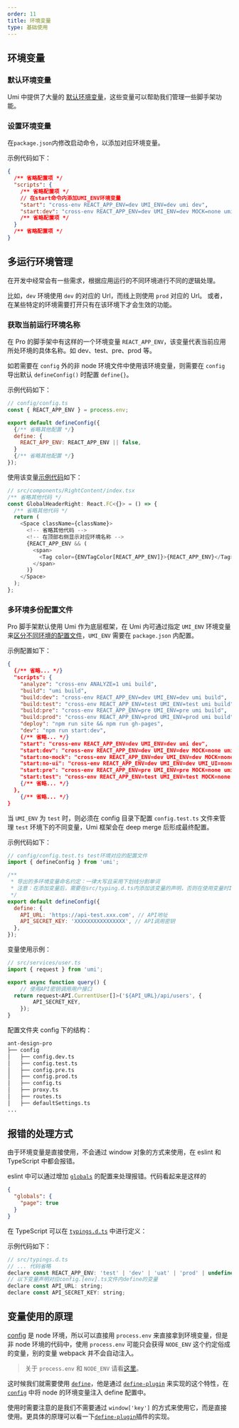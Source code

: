```yaml
---
order: 11
title: 环境变量
type: 基础使用
---
```


## 环境变量

### 默认环境变量

Umi 中提供了大量的 [默认环境变量](https://umijs.org/zh/guide/env-variables.html#%E5%A6%82%E4%BD%95%E9%85%8D%E7%BD%AE)，这些变量可以帮助我们管理一些脚手架功能。

### 设置环境变量

在`package.json`内修改启动命令，以添加对应环境变量。

示例代码如下：

```json
{
  /** 省略配置项 */
  "scripts": {
    /** 省略配置项 */
    // 在start命令内添加UMI_ENV环境变量
    "start": "cross-env REACT_APP_ENV=dev UMI_ENV=dev umi dev",
    "start:dev": "cross-env REACT_APP_ENV=dev UMI_ENV=dev MOCK=none umi dev"
    /** 省略配置项 */
  }
  /** 省略配置项 */
}
```

## 多运行环境管理

在开发中经常会有一些需求，根据应用运行的不同环境进行不同的逻辑处理。

比如，`dev` 环境使用 `dev` 的对应的 Url，而线上则使用 `prod` 对应的 Url。 或者，在某些特定的环境需要打开只有在该环境下才会生效的功能。

### 获取当前运行环境名称

在 Pro 的脚手架中有这样的一个环境变量 `REACT_APP_ENV`，该变量代表当前应用所处环境的具体名称。如 dev、test、pre、prod 等。

如若需要在 `config` 外的非 node 环境文件中使用该环境变量，则需要在 `config` 导出默认 `defineConfig()` 时配置 `define{}`。

示例代码如下：

```js
// config/config.ts
const { REACT_APP_ENV } = process.env;

export default defineConfig({
  {/** 省略其他配置 */}
  define: {
    REACT_APP_ENV: REACT_APP_ENV || false,
  }
  {/** 省略其他配置 */}
});
```

使用该变量[示例代码](https://github.com/ant-design/ant-design-pro/blob/b005f2a465/src/components/GlobalHeader/RightContent.tsx)如下：

```js
// src/components/RightContent/index.tsx
/** 省略其他代码 */
const GlobalHeaderRight: React.FC<{}> = () => {
  /** 省略其他代码 */
  return (
    <Space className={className}>
      <!-- 省略其他代码 -->
      <!-- 在顶部右侧显示对应环境名称 -->
      {REACT_APP_ENV && (
        <span>
          <Tag color={ENVTagColor[REACT_APP_ENV]}>{REACT_APP_ENV}</Tag>
        </span>
      )}
    </Space>
  );
};
```

### 多环境多份配置文件

Pro 脚手架默认使用 Umi 作为底层框架，在 Umi 内可通过指定 `UMI_ENV` 环境变量来[区分不同环境的配置文件](https://umijs.org/zh-CN/docs/config#多环境多份配置)，`UMI_ENV` 需要在 `package.json` 内配置。

示例配置如下：

```json
{
  {/** 省略... */}
  "scripts": {
    "analyze": "cross-env ANALYZE=1 umi build",
    "build": "umi build",
    "build:dev": "cross-env REACT_APP_ENV=dev UMI_ENV=dev umi build",
    "build:test": "cross-env REACT_APP_ENV=test UMI_ENV=test umi build",
    "build:pre": "cross-env REACT_APP_ENV=pre UMI_ENV=pre umi build",
    "build:prod": "cross-env REACT_APP_ENV=prod UMI_ENV=prod umi build",
    "deploy": "npm run site && npm run gh-pages",
    "dev": "npm run start:dev",
    {/** 省略... */}
    "start": "cross-env REACT_APP_ENV=dev UMI_ENV=dev umi dev",
    "start:dev": "cross-env REACT_APP_ENV=dev UMI_ENV=dev MOCK=none umi dev",
    "start:no-mock": "cross-env REACT_APP_ENV=dev UMI_ENV=dev MOCK=none umi dev",
    "start:no-ui": "cross-env REACT_APP_ENV=dev UMI_ENV=dev UMI_UI=none umi dev",
    "start:pre": "cross-env REACT_APP_ENV=pre UMI_ENV=pre MOCK=none umi dev",
    "start:test": "cross-env REACT_APP_ENV=test UMI_ENV=test MOCK=none umi dev",
    {/** 省略... */}
  },
	{/** 省略... */}
}
```

当 `UMI_ENV` 为 `test` 时，则必须在 config 目录下配置 `config.test.ts` 文件来管理 `test` 环境下的不同变量，Umi 框架会在 deep merge 后形成最终配置。

示例代码如下：

```js
// config/config.test.ts test环境对应的配置文件
import { defineConfig } from 'umi';

/**
 * 导出的多环境变量命名约定：一律大写且采用下划线分割单词
 * 注意：在添加变量后，需要在src/typing.d.ts内添加该变量的声明，否则在使用变量时IDE会报错。
 */
export default defineConfig({
  define: {
    API_URL: 'https://api-test.xxx.com', // API地址
    API_SECRET_KEY: 'XXXXXXXXXXXXXXXX', // API调用密钥
  },
});
```

变量使用示例：

```js
// src/services/user.ts
import { request } from 'umi';

export async function query() {
	// 使用API密钥调用用户接口
  return request<API.CurrentUser[]>('${API_URL}/api/users', {
		API_SECRET_KEY,
	});
}
```

配置文件夹 config 下的结构：

```bash
ant-design-pro
├── config
│   ├── config.dev.ts
│   ├── config.test.ts
│   ├── config.pre.ts
│   ├── config.prod.ts
│   ├── config.ts
│   ├── proxy.ts
│   ├── routes.ts
│   ├── defaultSettings.ts
...
```

## 报错的处理方式

由于环境变量是直接使用，不会通过 window 对象的方式来使用，在 eslint 和 TypeScript 中都会报错。

eslint 中可以通过增加 [`globals`](https://eslint.org/docs/user-guide/configuring#specifying-globals) 的配置来处理报错。代码看起来是这样的

```json
{
  "globals": {
    "page": true
  }
}
```

在 TypeScript 可以在 [`typings.d.ts`](https://github.com/ant-design/ant-design-pro/blob/33f562974d1c72e077652223bd816a57933fe242/src/typings.d.ts#L18) 中进行定义：

示例代码如下：

```js
// src/typings.d.ts
// ... 代码省略
declare const REACT_APP_ENV: 'test' | 'dev' | 'uat' | 'prod' | undefined;
// 以下变量声明对应config.[env].ts文件内define的变量
declare const API_URL: string;
declare const API_SECRET_KEY: string;
```

## 变量使用的原理

[config](https://github.com/ant-design/ant-design-pro/blob/33f562974d1c72e077652223bd816a57933fe242/config/config.ts) 是 node 环境，所以可以直接用 `process.env` 来直接拿到环境变量，但是非 node 环境的代码中，使用 `process.env` 可能只会获得 `NODE_ENV` 这个约定俗成的变量，别的变量 webpack 并不会自动注入。

> 关于 `process.env` 和 `NODE_ENV` 请看[这里](https://webpack.docschina.org/guides/production/#%E6%8C%87%E5%AE%9A-mode)。

这时候我们就需要使用 [`define`](https://umijs.org/zh/config/#define)，他是通过 [`define-plugin`](https://webpack.docschina.org/plugins/define-plugin/) 来实现的这个特性，在 [`config`](https://github.com/ant-design/ant-design-pro/blob/33f562974d1c72e077652223bd816a57933fe242/config/config.ts#L65) 中将 node 的环境变量注入 define 配置中。

使用时需要注意的是我们不需要通过 `window['key']` 的方式来使用它，而是直接使用。更具体的原理可以看一下[`define-plugin`](https://webpack.docschina.org/plugins/define-plugin/)插件的实现。
